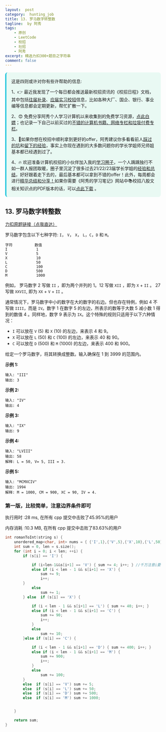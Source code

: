 ```yaml
---
layout:  post
category:  hunting_job
title: 13. 罗马数字转整数
tagline:  by 阿秀
tags:
    - 原创
    - LeetCode
    - 校招
    - 社招
    - 阿秀
excerpt: 精选力扣300+题目之字符串
comment: false
---
```




<div style="border-color: #24C6DC;
            background-color: #e9f9f3;         
            margin: 1rem 0;
        padding: .25rem 1rem;
        border-left-width: .3rem;
        border-left-style: solid;
        border-radius: .5rem;
        color: inherit;">
  <p>这是四则或许对你有些许帮助的信息:</p>
  <p>1、👉 最近我发现了一个每日都会推送最新校招资讯的《校招日程》文档，其中包括<a style="text-decoration: underline" href="https://flowus.cn/share/ee50d5eb-3cd5-4f74-880e-95b215dd4ff2" target="_blank">往届补录</a>、<a style="text-decoration: underline" href="https://flowus.cn/share/5f327c98-1e31-46c8-b86b-5ac6105e021f" target="_blank">应届实习校招</a>信息，比如各种大厂、国企、银行、事业编等信息都会定期更新，帮忙扩散一下。</p>  
  <p>2、😍
    免费分享阿秀个人学习计算机以来收集到的免费学习资源，<a style="text-decoration: underline" href="/notes/07-resources/01-free/01-introduce.html" target="_blank">点此白嫖</a>；也记录一下自己以前买过的<a style="text-decoration: underline" href="/notes/07-resources/02-precious.html" target="_blank">不错的计算机书籍、网络专栏和垃圾付费专栏</a>。
  </p>
  <p>3、🚀如果你想在校招中顺利拿到更好的offer，阿秀建议你多看看前人<a style="text-decoration: underline" href="https://www.yuque.com/tuobaaxiu/httmmc/npg1k81zeq4wfpyz" target="_blank">踩过的坑</a>和<a style="text-decoration: underline"  target="_blank" href="https://www.yuque.com/tuobaaxiu/httmmc/gge9ppd0mbu2d3dp">留下的经验</a>，事实上你现在遇到的大多数问题你的学长学姐师兄师姐基本都已经遇到过了。
  </p>
  <p>4、🔥 欢迎准备计算机校招的小伙伴加入我的<a  style="text-decoration: underline" href="https://www.yuque.com/tuobaaxiu/httmmc/xg0otqvc17wfx4u9" target="_blank">学习圈子</a>，一个人踽踽独行不如一群人报团取暖，圈子里沉淀了很多过去21/22/23届学长学姐的<a  style="text-decoration: underline" href="https://www.yuque.com/tuobaaxiu/httmmc/gge9ppd0mbu2d3dp" target="_blank">经验和总结</a>，好好跟着走下去的，最后基本都可以拿到不错的offer！此外，每周都会进行<a  style="text-decoration: underline" href="https://www.yuque.com/tuobaaxiu/httmmc/npg1k81zeq4wfpyz" target="_blank">精华总结和分享！</a>如果你需要《阿秀的学习笔记》网站中📚︎校招八股文相关知识点的PDF版本的话，可以<a style="text-decoration: underline" href="https://www.yuque.com/tuobaaxiu/httmmc/qs0yn66apvkzw0ps" target="_blank">点此下载</a> 。</p>   </div>


## 13. 罗马数字转整数

[力扣原题链接（点我直达）](https://leetcode-cn.com/problems/roman-to-integer/)

罗马数字包含以下七种字符: `I`， `V`， `X`， `L`，`C`，`D` 和 `M`。

```
字符          数值
I             1
V             5
X             10
L             50
C             100
D             500
M             1000
```

例如， 罗马数字 2 写做 `II` ，即为两个并列的 1。12 写做 `XII` ，即为 `X` + `II` 。 27 写做  `XXVII`, 即为 `XX` + `V` + `II` 。

通常情况下，罗马数字中小的数字在大的数字的右边。但也存在特例，例如 4 不写做 `IIII`，而是 `IV`。数字 1 在数字 5 的左边，所表示的数等于大数 5 减小数 1 得到的数值 4 。同样地，数字 9 表示为 `IX`。这个特殊的规则只适用于以下六种情况：

- `I` 可以放在 `V` (5) 和 `X` (10) 的左边，来表示 4 和 9。
- `X` 可以放在 `L` (50) 和 `C` (100) 的左边，来表示 40 和 90。 
- `C` 可以放在 `D` (500) 和 `M` (1000) 的左边，来表示 400 和 900。

给定一个罗马数字，将其转换成整数。输入确保在 1 到 3999 的范围内。

**示例 1:**

```
输入: "III"
输出: 3
```

**示例 2:**

```
输入: "IV"
输出: 4
```

**示例 3:**

```
输入: "IX"
输出: 9
```

**示例 4:**

```
输入: "LVIII"
输出: 58
解释: L = 50, V= 5, III = 3.
```

**示例 5:**

```
输入: "MCMXCIV"
输出: 1994
解释: M = 1000, CM = 900, XC = 90, IV = 4.
```



### 第一版，比较简单，注意边界条件即可

执行用时 :28 ms, 在所有 cpp 提交中击败了45.95%的用户

内存消耗 :10.3 MB, 在所有 cpp 提交中击败了83.63%的用户



```c++
int romanToInt(string s) {
	unordered_map<char, int> nums = { {'I',1},{'V',5},{'X',10},{'L',50},{'C',100},{'D',500},{'M',1000} };
	int sum = 0, len = s.size();
	for (int i = 0; i < len; ++i) {
		if (s[i] == 'I') {

			if (i<len-1&&s[i+1] == 'V') { sum += 4; i++; } //千万注意i要小于len-1才可以，注意不要越界
			else if (i < len - 1 && s[i+1] == 'X') {
				sum += 9;
				i++;
		}
			else
				sum += 1;
		} else  if (s[i] == 'X') {

			if (i < len - 1 && s[i+1] == 'L') { sum += 40; i++; }
			else if (i < len - 1 && s[i+1] == 'C') {
				sum += 90;
				i++;
			}
			else
				sum += 10;
		}else if (s[i] == 'C') {

			if (i < len - 1 && s[i+1] == 'D') { sum += 400; i++; }
			else if (i < len - 1 && s[i+1] == 'M') {
				sum += 900;
				i++;
			}
			else
				sum += 100;
		}
		else  if (s[i] == 'V') sum += 5;
		else  if (s[i] == 'L') sum += 50;
		else  if (s[i] == 'D') sum += 500;
		else  if (s[i] == 'M') sum += 1000;


	}

	return sum;
}
```

